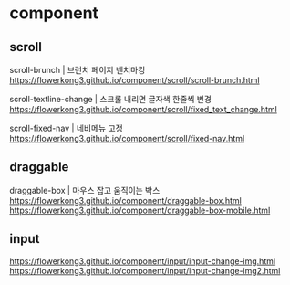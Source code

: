# component
## scroll
scroll-brunch | 브런치 페이지 벤치마킹 <br>
https://flowerkong3.github.io/component/scroll/scroll-brunch.html

scroll-textline-change | 스크롤 내리면 글자색 한줄씩 변경 <br>
https://flowerkong3.github.io/component/scroll/fixed_text_change.html

scroll-fixed-nav | 네비메뉴 고정 <br>
https://flowerkong3.github.io/component/scroll/fixed-nav.html

## draggable
draggable-box | 마우스 잡고 움직이는 박스 <br>
https://flowerkong3.github.io/component/draggable-box.html <br>
https://flowerkong3.github.io/component/draggable-box-mobile.html

## input
https://flowerkong3.github.io/component/input/input-change-img.html
https://flowerkong3.github.io/component/input/input-change-img2.html
